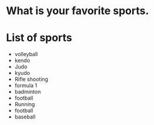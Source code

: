 # What is your favorite sports.

# List of sports
- volleyball
- kendo
- Judo
- kyudo
- Rifle shooting
- formula 1
- badminton
- football
- Running
- football
- baseball

